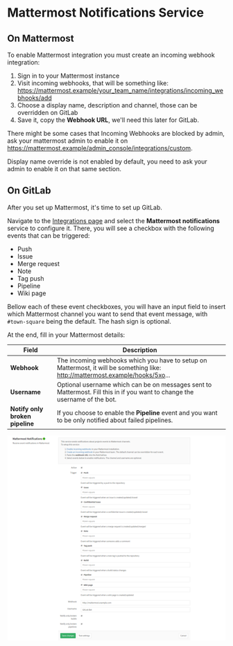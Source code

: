 # Mattermost Notifications Service

## On Mattermost

To enable Mattermost integration you must create an incoming webhook integration:

1. Sign in to your Mattermost instance
1. Visit incoming webhooks, that will be something like: https://mattermost.example/your_team_name/integrations/incoming_webhooks/add
1. Choose a display name, description and channel, those can be overridden on GitLab
1. Save it, copy the **Webhook URL**, we'll need this later for GitLab.

There might be some cases that Incoming Webhooks are blocked by admin, ask your mattermost admin to enable
it on https://mattermost.example/admin_console/integrations/custom.

Display name override is not enabled by default, you need to ask your admin to enable it on that same section.

## On GitLab

After you set up Mattermost, it's time to set up GitLab.

Navigate to the [Integrations page](project_services.md#accessing-the-project-services)
and select the **Mattermost notifications** service to configure it.
There, you will see a checkbox with the following events that can be triggered:

- Push
- Issue
- Merge request
- Note
- Tag push
- Pipeline
- Wiki page

Bellow each of these event checkboxes, you will have an input field to insert
which Mattermost channel you want to send that event message, with `#town-square`
being the default. The hash sign is optional.

At the end, fill in your Mattermost details:

| Field | Description |
| ----- | ----------- |
| **Webhook**  | The incoming webhooks which you have to setup on Mattermost, it will be something like: http://mattermost.example/hooks/5xo... |
| **Username** | Optional username which can be on messages sent to Mattermost. Fill this in if you want to change the username of the bot. |
| **Notify only broken pipeline** | If you choose to enable the **Pipeline** event and you want to be only notified about failed pipelines. |


![Mattermost configuration](img/mattermost_configuration.png)
